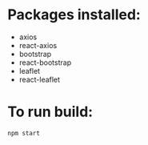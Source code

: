 # Packages installed: #
* axios
* react-axios
* bootstrap
* react-bootstrap
* leaflet
* react-leaflet

# To run build: #
`npm start`